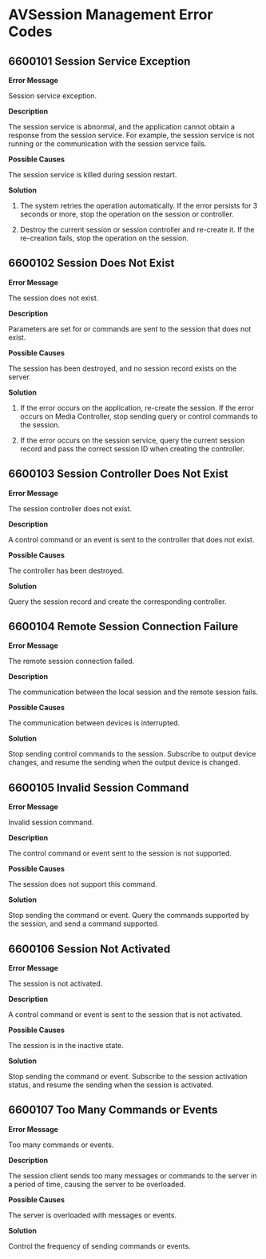 # AVSession Management Error Codes

## 6600101 Session Service Exception

**Error Message**

Session service exception.

**Description**

The session service is abnormal, and the application cannot obtain a response from the session service. For example, the session service is not running or the communication with the session service fails.

**Possible Causes**

The session service is killed during session restart.

**Solution**

1. The system retries the operation automatically. If the error persists for 3 seconds or more, stop the operation on the session or controller.

2. Destroy the current session or session controller and re-create it. If the re-creation fails, stop the operation on the session.

## 6600102 Session Does Not Exist

**Error Message**

The session does not exist.

**Description**

Parameters are set for or commands are sent to the session that does not exist.

**Possible Causes**

The session has been destroyed, and no session record exists on the server.

**Solution**

1. If the error occurs on the application, re-create the session. If the error occurs on Media Controller, stop sending query or control commands to the session.

2. If the error occurs on the session service, query the current session record and pass the correct session ID when creating the controller.

## 6600103 Session Controller Does Not Exist

**Error Message**

The session controller does not exist.

**Description**

A control command or an event is sent to the controller that does not exist.

**Possible Causes**

The controller has been destroyed.

**Solution**

Query the session record and create the corresponding controller.

## 6600104 Remote Session Connection Failure

**Error Message**

The remote session connection failed.

**Description**

The communication between the local session and the remote session fails.

**Possible Causes**

The communication between devices is interrupted.

**Solution**

Stop sending control commands to the session. Subscribe to output device changes, and resume the sending when the output device is changed.

## 6600105 Invalid Session Command

**Error Message**

Invalid session command.

**Description**

The control command or event sent to the session is not supported.

**Possible Causes**

The session does not support this command.

**Solution**

Stop sending the command or event. Query the commands supported by the session, and send a command supported.

## 6600106 Session Not Activated

**Error Message**

The session is not activated.

**Description**

A control command or event is sent to the session that is not activated.

**Possible Causes**

The session is in the inactive state.

**Solution**

Stop sending the command or event. Subscribe to the session activation status, and resume the sending when the session is activated.

## 6600107 Too Many Commands or Events

**Error Message**

Too many commands or events.

**Description**

The session client sends too many messages or commands to the server in a period of time, causing the server to be overloaded.

**Possible Causes**

The server is overloaded with messages or events.

**Solution**

Control the frequency of sending commands or events.
